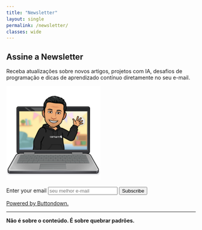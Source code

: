 ```yaml
---
title: "Newsletter"
layout: single
permalink: /newsletter/
classes: wide
---
```


## Assine a Newsletter

Receba atualizações sobre novos artigos, projetos com IA, desafios de programação e dicas de aprendizado contínuo diretamente no seu e-mail.
<style>
  div{
    display: flex;
    flex-direction: column;
    gap: .5rem;
  }
  img{
    align: center;
    margin: 0 auto 1rem;
  }

</style>
<img src="../assets/images/laptop-wave.png" width="250">
<form
action="https://buttondown.com/api/emails/embed-subscribe/guedesindev"
method="post"
target="popupwindow"
class="embeddable-buttondown-form"
onsubmit="window.open('https://buttondown.com/guedesindev', 'popupwindow')">
  <label for="bd-email">Enter your email</label>
  <input type="email" name="email" id="bd-email" placeholder="seu melhor e-mail"/>
  <input type="submit" value="Subscribe" />
  <input type="hidden" name="tag" value="sandwich" />
  <p><a href="https://buttondown.com/refer/guedesindev" target="_blank">Powered by Buttondown.</a>
      </p>
  </form>

---

**Não é sobre o conteúdo. É sobre quebrar padrões.**
